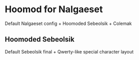 # Hoomod for Nalgaeset

Default Nalgaeset config + Hoomoded Sebeolsik + Colemak

## Hoomoded Sebeolsik

Default Sebeolsik final + Qwerty-like special character layout
